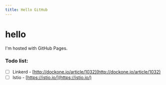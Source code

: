 ```yaml
---
title: Hello GitHub
---
```

<h1>hello</h1>
I'm hosted with GitHub Pages.

### Todo list:
- [ ] Linkerd - [http://dockone.io/article/1032](http://dockone.io/article/1032)
- [ ] Istio - [https://istio.io/](https://istio.io/)
